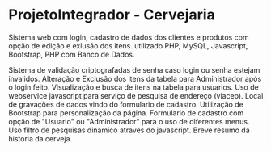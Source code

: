 # ProjetoIntegrador - Cervejaria

Sistema web com login, cadastro de dados dos clientes e produtos com opção de edição e exlusão dos itens. utilizado PHP, MySQL, Javascript, Bootstrap, PHP com Banco de Dados.

Sistema de validação criptografadas de senha caso login ou senha estejam invalidos.
Alteração e Exclusão dos itens da tabela para Administrador após o login feito.
Visualização e busca de itens na tabela para usuarios.
Uso de webservice javascript para serviço de pesquisa de endereço (viacep).
Local de gravações de dados vindo do formulario de cadastro.
Utilização de Bootstrap para personalização da página.
Formulario de cadastro com opção de "Usuario" ou "Administrador" para o uso de diferentes menus.
Uso filtro de pesquisas dinamico atraves do javascript.
Breve resumo da historia da cerveja.
